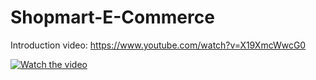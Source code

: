 # Shopmart-E-Commerce

Introduction video: https://www.youtube.com/watch?v=X19XmcWwcG0


[![Watch the video](https://imgur.com/oVU4NZc.png)](https://youtu.be/X19XmcWwcG0)
